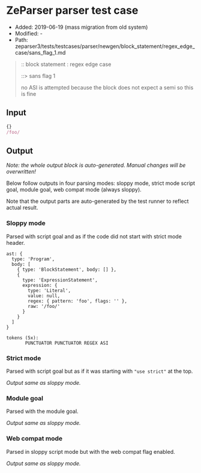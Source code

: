 # ZeParser parser test case

- Added: 2019-06-19 (mass migration from old system)
- Modified: -
- Path: zeparser3/tests/testcases/parser/newgen/block_statement/regex_edge_case/sans_flag_1.md

> :: block statement : regex edge case
>
> ::> sans flag 1
>
> no ASI is attempted because the block does not expect a semi so this is fine

## Input

`````js
{}
/foo/
`````

## Output

_Note: the whole output block is auto-generated. Manual changes will be overwritten!_

Below follow outputs in four parsing modes: sloppy mode, strict mode script goal, module goal, web compat mode (always sloppy).

Note that the output parts are auto-generated by the test runner to reflect actual result.

### Sloppy mode

Parsed with script goal and as if the code did not start with strict mode header.

`````
ast: {
  type: 'Program',
  body: [
    { type: 'BlockStatement', body: [] },
    {
      type: 'ExpressionStatement',
      expression: {
        type: 'Literal',
        value: null,
        regex: { pattern: 'foo', flags: '' },
        raw: '/foo/'
      }
    }
  ]
}

tokens (5x):
       PUNCTUATOR PUNCTUATOR REGEX ASI
`````

### Strict mode

Parsed with script goal but as if it was starting with `"use strict"` at the top.

_Output same as sloppy mode._

### Module goal

Parsed with the module goal.

_Output same as sloppy mode._

### Web compat mode

Parsed in sloppy script mode but with the web compat flag enabled.

_Output same as sloppy mode._
